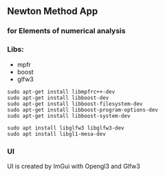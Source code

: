 ## Newton Method App 
### for Elements of numerical analysis

### Libs: 
- mpfr
- boost
- glfw3 

```shell
sudo apt-get install libmpfrc++-dev
sudo apt-get install libboost-dev
sudo apt-get install libboost-filesystem-dev
sudo apt-get install libboost-program-options-dev
sudo apt-get install libboost-system-dev

sudo apt install libglfw3 libglfw3-dev
sudo apt install libgl1-mesa-dev
```

### UI 
UI is created by ImGui with Opengl3 and Glfw3
